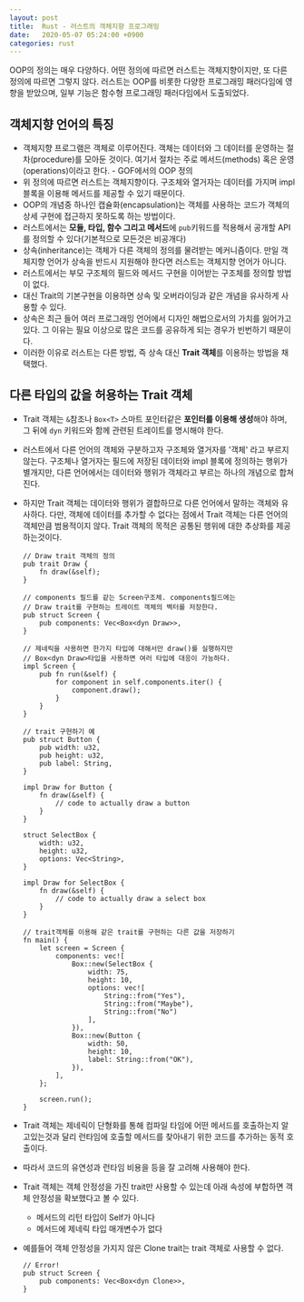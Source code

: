```yaml
---
layout: post
title:  Rust - 러스트의 객체지향 프로그래밍
date:   2020-05-07 05:24:00 +0900
categories: rust
---
```

OOP의 정의는 매우 다양하다. 어떤 정의에 따르면 러스트는 객체지향이지만, 또 다른 정의에 따르면 그렇지 않다. 러스트는 OOP를 비롯한 다양한 프로그래밍 패러다임에 영향을 받았으며, 일부 기능은 함수형 프로그래밍 패러다임에서 도출되었다.

## 객체지향 언어의 특징
- 객체지향 프로그램은 객체로 이루어진다. 객체는 데이터와 그 데이터를 운영하는 절차(procedure)를 모아둔 것이다. 여기서 절차는 주로 메서드(methods) 혹은 운영(operations)이라고 한다. - GOF에서의 OOP 정의
- 위 정의에 따르면 러스트는 객체지향이다. 구조체와 열거자는 데이터를 가지며 impl블록을 이용해 메서드를 제공할 수 있기 때문이다.
- OOP의 개념중 하나인 캡슐화(encapsulation)는 객체를 사용하는 코드가 객체의 상세 구현에 접근하지 못하도록 하는 방법이다.
- 러스트에서는 **모듈, 타입, 함수 그리고 메서드**에 `pub`키워드를 적용해서 공개할 API를 정의할 수 있다(기본적으로 모든것은 비공개다)
- 상속(inheritance)는 객체가 다른 객체의 정의를 물려받는 메커니즘이다. 만일 객체지향 언어가 상속을 반드시 지원해야 한다면 러스트는 객체지향 언어가 아니다.
- 러스트에서는 부모 구조체의 필드와 메서드 구현을 이어받는 구조체를 정의할 방법이 없다.
- 대신 Trait의 기본구현을 이용하면 상속 및 오버라이딩과 같은 개념을  유사하게 사용할 수 있다.
- 상속은 최근 들어 여러 프로그래밍 언어에서 디자인 해법으로서의 가치를 잃어가고 있다. 그 이유는 필요 이상으로 많은 코드를 공유하게 되는 경우가 빈번하기 때문이다.
- 이러한 이유로 러스트는 다른 방법, 즉 상속 대신 **Trait 객체**를 이용하는 방법을 채택했다.

## 다른 타입의 값을 허용하는 Trait 객체
- Trait 객체는 `&`참조나 `Box<T>` 스마트 포인터같은 **포인터를 이용해 생성**해야 하며, 그 뒤에 `dyn` 키워드와 함께 관련된 트레이트를 명시해야 한다.
- 러스트에서 다른 언어의 객체와 구분하고자 구조체와 열거자를 '객체' 라고 부르지 않는다. 구조체나 열거자는 필드에 저장된 데이터와 impl 블록에 정의하는 행위가 별개지만, 다른 언어에서는 데이터와 행위가 객체라고 부르는 하나의 개념으로 합쳐진다.
- 하지만 Trait 객체는 데이터와 행위가 결합하므로 다른 언어에서 말하는 객체와 유사하다. 다만, 객체에 데이터를 추가할 수 없다는 점에서 Trait 객체는 다른 언어의 객체만큼 범용적이지 않다. Trait 객체의 목적은 공통된 행위에 대한 추상화를 제공하는것이다.

  ```
  // Draw trait 객체의 정의
  pub trait Draw {
      fn draw(&self);
  }

  // components 필드를 같는 Screen구조체. components필드에는
  // Draw trait를 구현하는 트레이트 객체의 벡터를 저장한다.
  pub struct Screen {
      pub components: Vec<Box<dyn Draw>>,
  }

  // 제네릭을 사용하면 한가지 타입에 대해서만 draw()를 실행하지만
  // Box<dyn Draw>타입을 사용하면 여러 타입에 대응이 가능하다.
  impl Screen {
      pub fn run(&self) {
          for component in self.components.iter() {
              component.draw();
          }
      }
  }

  // trait 구현하기 예
  pub struct Button {
      pub width: u32,
      pub height: u32,
      pub label: String,
  }

  impl Draw for Button {
      fn draw(&self) {
          // code to actually draw a button
      }
  }

  struct SelectBox {
      width: u32,
      height: u32,
      options: Vec<String>,
  }

  impl Draw for SelectBox {
      fn draw(&self) {
          // code to actually draw a select box
      }
  }

  // trait객체를 이용해 같은 trait를 구현하는 다른 값을 저장하기
  fn main() {
      let screen = Screen {
          components: vec![
              Box::new(SelectBox {
                  width: 75,
                  height: 10,
                  options: vec![
                      String::from("Yes"),
                      String::from("Maybe"),
                      String::from("No")
                  ],
              }),
              Box::new(Button {
                  width: 50,
                  height: 10,
                  label: String::from("OK"),
              }),
          ],
      };

      screen.run();
  }
  ```

- Trait 객체는 제네릭이 단형화를 통해 컴파일 타임에 어떤 메서드를 호출하는지 알고있는것과 달리 런타임에 호출할 메서드를 찾아내기 위한 코드를 추가하는 동적 호출이다.
- 따라서 코드의 유연성과 런타임 비용을 등을 잘 고려해 사용해야 한다.
- Trait 객체는 객체 안정성을 가진 trait만 사용할 수 있는데 아래 속성에 부합하면 객체 안정성을 확보했다고 볼 수 있다.
	- 메서드의 리턴 타입이 Self가 아니다
	- 메서드에 제네릭 타입 매개변수가 없다
- 예를들어 객체 안정성을 가지지 않은 Clone trait는 trait 객체로 사용할 수 없다.

  ```
  // Error!
  pub struct Screen {
      pub components: Vec<Box<dyn Clone>>,
  }
  ```

